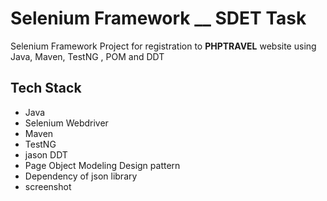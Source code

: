 # Selenium Framework __ SDET Task

Selenium Framework Project for registration to **PHPTRAVEL** website using Java, Maven, TestNG , POM and DDT


## Tech Stack

- Java
- Selenium Webdriver
- Maven
- TestNG
- jason DDT
- Page Object Modeling Design pattern
- Dependency of json library
- screenshot

